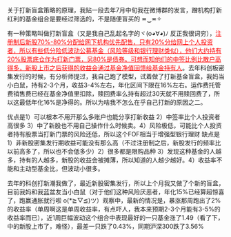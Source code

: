 关于打新盲盒策略的原理，我贴一段去年7月中旬我在微博群的发言，蹭机构打新红利的基金组合是要经过筛选的，不是随便盲买的 ≖‿≖✧

有一种策略叫做打新盲盒（又是我自己乱起名字的ヾ(o◕∀◕)ﾉ 反正我很词穷），<font color="red"><u>注册制后新股70%-80%分配给网下机构优先配售，只有20%分给网上个人投资者，所以有些低分险低波动公募基金（风险等级和银行理财类似），他们大约持有20%股票底仓作为打新门票，另80%是债券。可想而知他们的中签比例比散户高得多，新股上市之后获得的收益会通过基金净值回馈给基金持有人</u></font>。去年科创板密集发行的时候，有分析师提过，我自己跑了模型，试着做了打新基金盲盒，我妈当小白鼠，持有2-3个月，收益3-4%左右，年化区间下限在16%左右。运作费托管费销售费已经在基金净值里扣除，赎回费率么持有超过30天就不用赎回费了，所以这最低年化16%是净得的。所以为啥我不怎么在乎自己打新的原因之二。

优点是1）可以根本不用开那么多账户也能分享打新收益 2）中签率比个人投资者高很多 3）中了新股也不用自己操作什么时候卖。4）风险极低，可能比个人投资者持有股票当打新门票的风险还低，所以这个FOF相当于增强型银行理财 缺点是1）非新股密集发行期收益可能没有那么高（不过注册制之后，新股发行的频率比以前高多了，所以也不会低多少）2）很多都是限购品种 3）发现这种基金的人越多，持有的人越多，新股的收益会被摊薄，所以知道的人越少越好。4）收益率不能和主动型基金比，但波动小很多。

去年的科创打新潮我做了，最近新股密集发行，所以上个月我又做了个新的盲盒，目前我妈和我蓝盆友当小白鼠（对于他们这种风险厌恶者，年化15%已经算超惊喜了，跑赢通胀就行啦 o(*≧▽≦)ツ）观察中，最新的情况是，暴涨那周跑出了2%的收益率（单周啊这是单周收益率，有点吓人，我本来预期2-3个月能有3-5%的收益率而已），近1周巨幅波动这个组合中表现最好的一只基金涨了1.49（看了下，中的新股上市了，难怪），最差一只跌了0.43%，同期沪深300跌了3.56%